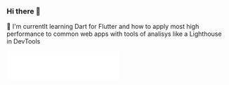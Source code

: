 ### Hi there 👋

🌱 I'm currentlt learning Dart for Flutter and how to apply most high performance to common web apps with tools of analisys like a Lighthouse in DevTools

 <img src="LALALA.svg" width="256" height="64" alt="=D">

<!--
**CleberOtaviano/CleberOtaviano** is a ✨ _special_ ✨ repository because its `README.md` (this file) appears on your GitHub profile.

Here are some ideas to get you started:

- 🔭 I’m currently working on ...
- 🌱 I’m currently learning ...
- 👯 I’m looking to collaborate on ...
- 🤔 I’m looking for help with ...
- 💬 Ask me about ...
- 📫 How to reach me: ...
- 😄 Pronouns: ...
- ⚡ Fun fact: ...
-->
